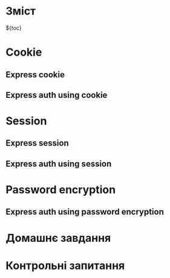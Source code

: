 # Зміст

${toc}

# Cookie

## Express cookie

## Express auth using cookie

# Session

## Express session

## Express auth using session

# Password encryption

## Express auth using password encryption

# Домашнє завдання

# Контрольні запитання